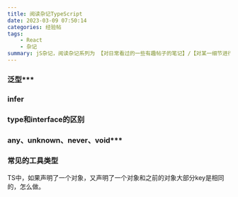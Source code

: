 ```yaml
---
title: 阅读杂记TypeScript
date: 2023-03-09 07:50:14
categories: 经验帖
tags:
    - React
    - 杂记
summary: jS杂记，阅读杂记系列为 【对日常看过的一些有趣帖子的笔记】/【对某一细节进行搜索深入了解后的分析】/【对某一技术原理架构分析后的脑图】，总贴记录 待研究的知识点 及 小知识点，分贴记录大知识点
---
```



### 泛型***

### infer

### type和interface的区别

### any、unknown、never、void***

### 常见的工具类型

TS中，如果声明了一个对象，又声明了一个对象和之前的对象大部分key是相同的，怎么做。